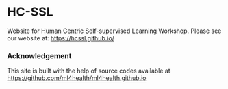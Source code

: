 # HC-SSL

Website for Human Centric Self-supervised Learning Workshop. Please see our website at: https://hcssl.github.io/

### Acknowledgement
This site is built with the help of source codes available at https://github.com/ml4health/ml4health.github.io
